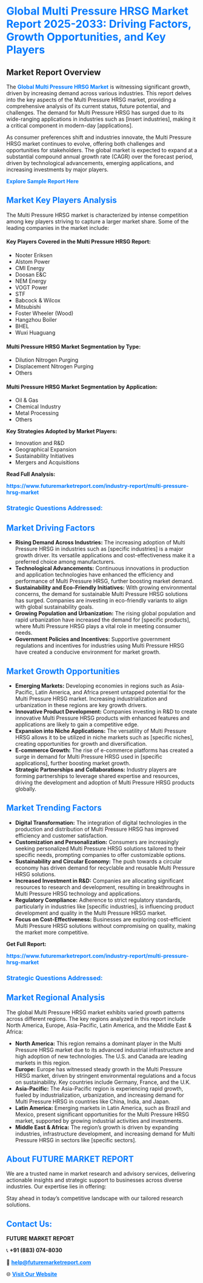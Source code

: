 <h1 style="color: #007BFF;">Global Multi Pressure HRSG Market Report 2025-2033: Driving Factors, Growth Opportunities, and Key Players</h1>

<section id="overview">
<h2>Market Report Overview</h2>
<p>The <a href="https://www.futuremarketreport.com/industry-report/multi-pressure-hrsg-market" style="color: #007BFF; text-decoration: none;"><strong>Global Multi Pressure HRSG Market</strong></a> is witnessing significant growth, driven by increasing demand across various industries. This report delves into the key aspects of the Multi Pressure HRSG market, providing a comprehensive analysis of its current status, future potential, and challenges. The demand for Multi Pressure HRSG has surged due to its wide-ranging applications in industries such as [insert industries], making it a critical component in modern-day [applications].</p>
<p>As consumer preferences shift and industries innovate, the Multi Pressure HRSG market continues to evolve, offering both challenges and opportunities for stakeholders. The global market is expected to expand at a substantial compound annual growth rate (CAGR) over the forecast period, driven by technological advancements, emerging applications, and increasing investments by major players.</p>
</section>

<section id="overview">
<p><a href="https://www.futuremarketreport.com/request-sample/reportId=40705" style="color: #007BFF; text-decoration: none;"><strong>Explore Sample Report Here</strong></a></p>
</section>

<section id="key-players">
<h2 style="color: #007BFF;">Market Key Players Analysis</h2>
<p>The Multi Pressure HRSG market is characterized by intense competition among key players striving to capture a larger market share. Some of the leading companies in the market include:</p>
<h4>Key Players Covered in the Multi Pressure HRSG Report:</h4>
<ul><li>Nooter Eriksen</li><li>Alstom Power</li><li>CMI Energy</li><li>Doosan E&amp;C</li><li>NEM Energy</li><li>VOGT Power</li><li>STF</li><li>Babcock &amp; Wilcox</li><li>Mitsubishi</li><li>Foster Wheeler (Wood)</li><li>Hangzhou Boiler</li><li>BHEL</li><li>Wuxi Huaguang</li></ul>
<h4>Multi Pressure HRSG Market Segmentation by Type:</h4>
<ul><li>Dilution Nitrogen Purging</li><li>Displacement Nitrogen Purging</li><li>Others</li></ul>

<h4>Multi Pressure HRSG Market Segmentation by Application:</h4>
<ul><li>Oil &amp; Gas</li><li>Chemical Industry</li><li>Metal Processing</li><li>Others</li></ul>
<p><strong>Key Strategies Adopted by Market Players:</strong></p>
<ul>
<li>Innovation and R&D</li>
<li>Geographical Expansion</li>
<li>Sustainability Initiatives</li>
<li>Mergers and Acquisitions</li>
</ul>
</section>

<section>
<p><strong>Read Full Analysis: </strong></p><a href="https://www.futuremarketreport.com/industry-report/multi-pressure-hrsg-market" style="color: #007BFF; text-decoration: none;"><strong>https://www.futuremarketreport.com/industry-report/multi-pressure-hrsg-market</strong></a>
<h3 style="color: #007BFF;">Strategic Questions Addressed:</h3>
</section>

<section id="driving-factors">
<h2 style="color: #007BFF;">Market Driving Factors</h2>
<ul>
<li><strong>Rising Demand Across Industries:</strong> The increasing adoption of Multi Pressure HRSG in industries such as [specific industries] is a major growth driver. Its versatile applications and cost-effectiveness make it a preferred choice among manufacturers.</li>
<li><strong>Technological Advancements:</strong> Continuous innovations in production and application technologies have enhanced the efficiency and performance of Multi Pressure HRSG, further boosting market demand.</li>
<li><strong>Sustainability and Eco-Friendly Initiatives:</strong> With growing environmental concerns, the demand for sustainable Multi Pressure HRSG solutions has surged. Companies are investing in eco-friendly variants to align with global sustainability goals.</li>
<li><strong>Growing Population and Urbanization:</strong> The rising global population and rapid urbanization have increased the demand for [specific products], where Multi Pressure HRSG plays a vital role in meeting consumer needs.</li>
<li><strong>Government Policies and Incentives:</strong> Supportive government regulations and incentives for industries using Multi Pressure HRSG have created a conducive environment for market growth.</li>
</ul>
</section>

<section id="growth-opportunities">
<h2 style="color: #007BFF;">Market Growth Opportunities</h2>
<ul>
<li><strong>Emerging Markets:</strong> Developing economies in regions such as Asia-Pacific, Latin America, and Africa present untapped potential for the Multi Pressure HRSG market. Increasing industrialization and urbanization in these regions are key growth drivers.</li>
<li><strong>Innovative Product Development:</strong> Companies investing in R&D to create innovative Multi Pressure HRSG products with enhanced features and applications are likely to gain a competitive edge.</li>
<li><strong>Expansion into Niche Applications:</strong> The versatility of Multi Pressure HRSG allows it to be utilized in niche markets such as [specific niches], creating opportunities for growth and diversification.</li>
<li><strong>E-commerce Growth:</strong> The rise of e-commerce platforms has created a surge in demand for Multi Pressure HRSG used in [specific applications], further boosting market growth.</li>
<li><strong>Strategic Partnerships and Collaborations:</strong> Industry players are forming partnerships to leverage shared expertise and resources, driving the development and adoption of Multi Pressure HRSG products globally.</li>
</ul>
</section>

<section id="trending-factors">
<h2 style="color: #007BFF;">Market Trending Factors</h2>
<ul>
<li><strong>Digital Transformation:</strong> The integration of digital technologies in the production and distribution of Multi Pressure HRSG has improved efficiency and customer satisfaction.</li>
<li><strong>Customization and Personalization:</strong> Consumers are increasingly seeking personalized Multi Pressure HRSG solutions tailored to their specific needs, prompting companies to offer customizable options.</li>
<li><strong>Sustainability and Circular Economy:</strong> The push towards a circular economy has driven demand for recyclable and reusable Multi Pressure HRSG solutions.</li>
<li><strong>Increased Investment in R&D:</strong> Companies are allocating significant resources to research and development, resulting in breakthroughs in Multi Pressure HRSG technology and applications.</li>
<li><strong>Regulatory Compliance:</strong> Adherence to strict regulatory standards, particularly in industries like [specific industries], is influencing product development and quality in the Multi Pressure HRSG market.</li>
<li><strong>Focus on Cost-Effectiveness:</strong> Businesses are exploring cost-efficient Multi Pressure HRSG solutions without compromising on quality, making the market more competitive.</li>
</ul>
</section>

<section>
<p><strong>Get Full Report: </strong></p><a href="https://www.futuremarketreport.com/industry-report/multi-pressure-hrsg-market" style="color: #007BFF; text-decoration: none;"><strong>https://www.futuremarketreport.com/industry-report/multi-pressure-hrsg-market</strong></a>
<h3 style="color: #007BFF;">Strategic Questions Addressed:</h3>
</section>


<section id="regional-analysis">
<h2 style="color: #007BFF;">Market Regional Analysis</h2>
<p>The global Multi Pressure HRSG market exhibits varied growth patterns across different regions. The key regions analyzed in this report include North America, Europe, Asia-Pacific, Latin America, and the Middle East & Africa:</p>
<ul>
<li><strong>North America:</strong> This region remains a dominant player in the Multi Pressure HRSG market due to its advanced industrial infrastructure and high adoption of new technologies. The U.S. and Canada are leading markets in this region.</li>
<li><strong>Europe:</strong> Europe has witnessed steady growth in the Multi Pressure HRSG market, driven by stringent environmental regulations and a focus on sustainability. Key countries include Germany, France, and the U.K.</li>
<li><strong>Asia-Pacific:</strong> The Asia-Pacific region is experiencing rapid growth, fueled by industrialization, urbanization, and increasing demand for Multi Pressure HRSG in countries like China, India, and Japan.</li>
<li><strong>Latin America:</strong> Emerging markets in Latin America, such as Brazil and Mexico, present significant opportunities for the Multi Pressure HRSG market, supported by growing industrial activities and investments.</li>
<li><strong>Middle East & Africa:</strong> The region’s growth is driven by expanding industries, infrastructure development, and increasing demand for Multi Pressure HRSG in sectors like [specific sectors].</li>
</ul>
</section>

<footer>
<h2 style="color: #007BFF;">About FUTURE MARKET REPORT</h2>
<p>We are a trusted name in market research and advisory services, delivering actionable insights and strategic support to businesses across diverse industries. Our expertise lies in offering:</p>

<p>Stay ahead in today’s competitive landscape with our tailored research solutions.</p>

<h2 style="color: #007BFF;">Contact Us:</h2>
<p><strong>FUTURE MARKET REPORT</strong></p>
<p>📞 <strong>+91 (883) 074-8030</strong></p>
<p>📧 <strong><a href="mailto:help@futuremarketreport.com" style="color: #007BFF;">help@futuremarketreport.com</a></strong></p>
<p>🌐 <strong><a href="https://www.futuremarketreport.com/" style="color: #007BFF;">Visit Our Website</a></strong></p>
</footer>